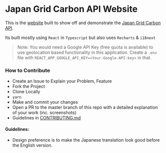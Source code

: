 # Japan Grid Carbon API Website

This is the [website](https://japan-grid-carbon.vercel.app/) built to show off and demonstrate the [Japan Grid Carbon API](https://github.com/FraserTooth/japan_grid_carbon_api).

Its built mostly using `React` in `Typescript` but also uses `Recharts` & `i18next`

> Note: You would need a Google API Key (free quota is available) to use geolocation based functionality in this application. Create a `.env` file with `REACT_APP_GOOGLE_API_KEY=<Your-Google-API-key>` in that.

### How to Contribute

- Create an Issue to Explain your Problem, Feature
- Fork the Project
- Clone Locally
- `yarn`
- Make and commit your changes
- Open a PR to the master branch of this repo with a detailed explanation of your work (inc. screenshots)
- Guidelines in [CONTRIBUTING.md](CONTRIBUTING.md)

#### Guidelines:

- Design preference is to make the Japanese translation look good before the English version.
